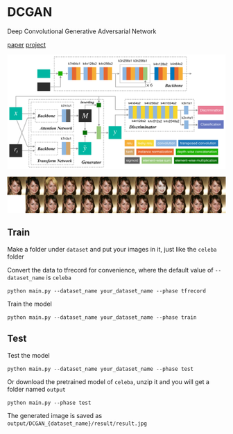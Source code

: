 # DCGAN

Deep Convolutional Generative Adversarial Network

[paper](https://ieeexplore.ieee.org/document/8746217) [project](https://github.com/carpedm20/DCGAN-tensorflow)

![](asset/teaser.png)

![](asset/result.jpg)

## Train

Make a folder under `dataset` and put your images in it, just like the `celeba` folder

Convert the data to tfrecord for convenience, where the default value of `--dataset_name` is `celeba`

```
python main.py --dataset_name your_dataset_name --phase tfrecord
```

Train the model

```
python main.py --dataset_name your_dataset_name --phase train
```

## Test

Test the model

```
python main.py --dataset_name your_dataset_name --phase test
```

Or download the pretrained model of `celeba`, unzip it and you will get a folder named `output`

```
python main.py --phase test
```

The generated image is saved as `output/DCGAN_{dataset_name}/result/result.jpg`